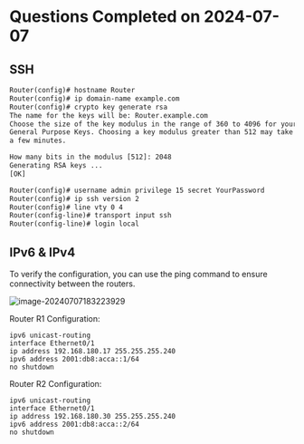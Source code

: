 # Questions Completed on 2024-07-07



## SSH

````txt
Router(config)# hostname Router
Router(config)# ip domain-name example.com
Router(config)# crypto key generate rsa
The name for the keys will be: Router.example.com
Choose the size of the key modulus in the range of 360 to 4096 for your
General Purpose Keys. Choosing a key modulus greater than 512 may take
a few minutes.

How many bits in the modulus [512]: 2048
Generating RSA keys ...
[OK]

Router(config)# username admin privilege 15 secret YourPassword
Router(config)# ip ssh version 2
Router(config)# line vty 0 4
Router(config-line)# transport input ssh
Router(config-line)# login local
````



## IPv6 & IPv4

To verify the configuration, you can use the ping command to ensure connectivity between the
routers.

![image-20240707183223929](https://img.examtopics.com/200-301/image119.png) 

 

Router R1 Configuration: 

```plaintext
ipv6 unicast-routing
interface Ethernet0/1
ip address 192.168.180.17 255.255.255.240
ipv6 address 2001:db8:acca::1/64
no shutdown
```

Router R2 Configuration:

```plaintext
ipv6 unicast-routing
interface Ethernet0/1
ip address 192.168.180.30 255.255.255.240
ipv6 address 2001:db8:acca::2/64
no shutdown
```